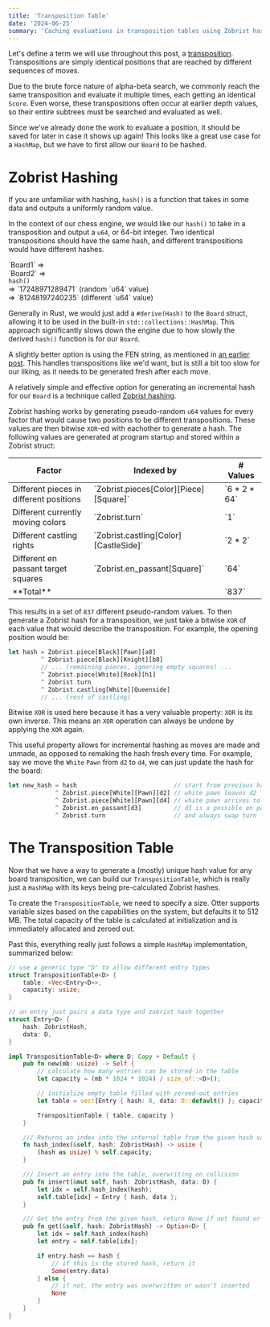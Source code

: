 ```yaml
---
title: 'Transposition Table'
date: '2024-06-25'
summary: 'Caching evaluations in transposition tables using Zobrist hashing'
---
```


Let's define a term we will use throughout this post, a [transposition](https://www.chessprogramming.org/Transposition). Transpositions are simply identical positions that are reached by different sequences of moves.

Due to the brute force nature of alpha-beta search, we commonly reach the same transposition and evaluate it multiple times, each getting an identical `Score`. Even worse, these transpositions often occur at earlier depth values, so their entire subtrees must be searched and evaluated as well.

Since we've already done the work to evaluate a position, it should be saved for later in case it shows up again! This looks like a great use case for a `HashMap`, but we have to first allow our `Board` to be hashed.

# Zobrist Hashing

If you are unfamiliar with hashing, `hash()` is a function that takes in some data and outputs a uniformly random value.

In the context of our chess engine, we would like our `hash()` to take in a transposition and output a `u64`, or 64-bit integer. Two identical transpositions should have the same hash, and different transpositions would have different hashes.

<div className='self-center flex gap-1'>
    <div className='flex flex-col gap-1'>
        <div>`Board1` =></div>
        <div>`Board2` =></div>
    </div>
    <div>
        <code className='block h-full content-center'>hash()</code>        
    </div>
    <div className='flex flex-col gap-1'>
        <div>=> `17248971289471` (random `u64` value)</div>
        <div>=> `81248197240235` (different `u64` value)</div>
    </div>
</div>

Generally in Rust, we would just add a `#derive(Hash)` to the `Board` struct, allowing it to be used in the built-in `std::collections::HashMap`. This approach significantly slows down the engine due to how slowly the derived `hash()` function is for our `Board`.

A slightly better option is using the FEN string, as mentioned in [an earlier post](/blog/chess/board-representation). This handles transpositions like we'd want, but is still a bit too slow for our liking, as it needs to be generated fresh after each move.

A relatively simple and effective option for generating an incremental hash for our `Board` is a technique called [Zobrist hashing](https://www.chessprogramming.org/Zobrist_Hashing).

Zobrist hashing works by generating pseudo-random `u64` values for every factor that would cause two positions to be different transpositions. These values are then bitwise `XOR`-ed with eachother to generate a hash. The following values are generated at program startup and stored within a Zobrist struct:

<table className='self-center'>
    <thead>
        <tr>
            <th>Factor</th>
            <th>Indexed by</th>
            <th># Values </th>
        </tr>
    </thead>
    <tbody>
        <tr>
            <td>Different pieces in different positions</td>
            <td>`Zobrist.pieces[Color][Piece][Square]`</td>
            <td>`6 * 2 * 64`</td>
        </tr>
        <tr>
            <td>Different currently moving colors</td>
            <td>`Zobrist.turn`</td>
            <td>`1`</td>
        </tr>
        <tr>
            <td>Different castling rights</td>
            <td>`Zobrist.castling[Color][CastleSide]`</td>
            <td>`2 * 2`</td>
        </tr>
        <tr>
            <td>Different en passant target squares</td>
            <td>`Zobrist.en_passant[Square]`</td>
            <td>`64`</td>
        </tr>
        <tr>
            <td>**Total**</td>
            <td></td>
            <td>`837`</td>
        </tr>
    </tbody>
</table>

This results in a set of `837` different pseudo-random values. To then generate a Zobrist hash for a transposition, we just take a bitwise `XOR` of each value that would describe the transposition. For example, the opening position would be:

```rust
let hash = Zobrist.piece[Black][Pawn][a8]
         ^ Zobrist.piece[Black][Knight][b8]
         // ... (remaining pieces, ignoring empty squares) ...
         ^ Zobrist.piece[White][Rook][h1]
         ^ Zobrist.turn
         ^ Zobrist.castling[White][Queenside]
         // ... (rest of castling)
```

Bitwise `XOR` is used here because it has a very valuable property: `XOR` is its own inverse. This means an `XOR` operation can always be undone by applying the `XOR` again.

This useful property allows for incremental hashing as moves are made and unmade, as opposed to remaking the hash fresh every time. For example, say we move the `White` `Pawn` from `d2` to `d4`, we can just update the hash for the board:

```rust
let new_hash = hash                           // start from previous hash
             ^ Zobrist.piece[White][Pawn][d2] // white pawn leaves d2
             ^ Zobrist.piece[White][Pawn][d4] // white pawn arrives to d4
             ^ Zobrist.en_passant[d3]         // d3 is a possible en passant square
             ^ Zobrist.turn                   // and always swap turn
```

# The Transposition Table

Now that we have a way to generate a (mostly) unique hash value for any board transposition, we can build our `TranspositionTable`, which is really just a `HashMap` with its keys being pre-calculated Zobrist hashes.

To create the `TranspositionTable`, we need to specify a size. Otter supports variable sizes based on the capabilities on the system, but defaults it to 512 MB. The total capacity of the table is calculated at initialization and is immediately allocated and zeroed out.

Past this, everything really just follows a simple `HashMap` implementation, summarized below:

```rust
// use a generic type "D" to allow different entry types
struct TranspositionTable<D> {
    table: <Vec<Entry<D>>,
    capacity: usize;
}

// an entry just pairs a data type and zobrist hash together
struct Entry<D> {
    hash: ZobristHash,
    data: D,
}

impl TranspositionTable<D> where D: Copy + Default {
    pub fn new(mb: usize) -> Self {
        // calculate how many entries can be stored in the table
        let capacity = (mb * 1024 * 1024) / size_of::<D>();

        // initialize empty table filled with zeroed-out entries
        let table = vec![Entry { hash: 0, data: D::default() }; capacity];

        TranspositionTable { table, capacity }
    }

    /// Returns an index into the internal table from the given hash value
    fn hash_index(&self, hash: ZobristHash) -> usize {
        (hash as usize) % self.capacity;
    }

    /// Insert an entry into the table, overwriting on collision
    pub fn insert(&mut self, hash: ZobristHash, data: D) {
        let idx = self.hash_index(hash);
        self.table[idx] = Entry { hash, data };
    }

    /// Get the entry from the given hash, return None if not found or was overwritten
    pub fn get(&self, hash: ZobristHash) -> Option<D> {
        let idx = self.hash_index(hash)
        let entry = self.table[idx];

        if entry.hash == hash {
            // if this is the stored hash, return it
            Some(entry.data)
        } else {
            // if not, the entry was overwritten or wasn't inserted
            None
        }
    }
}
```
